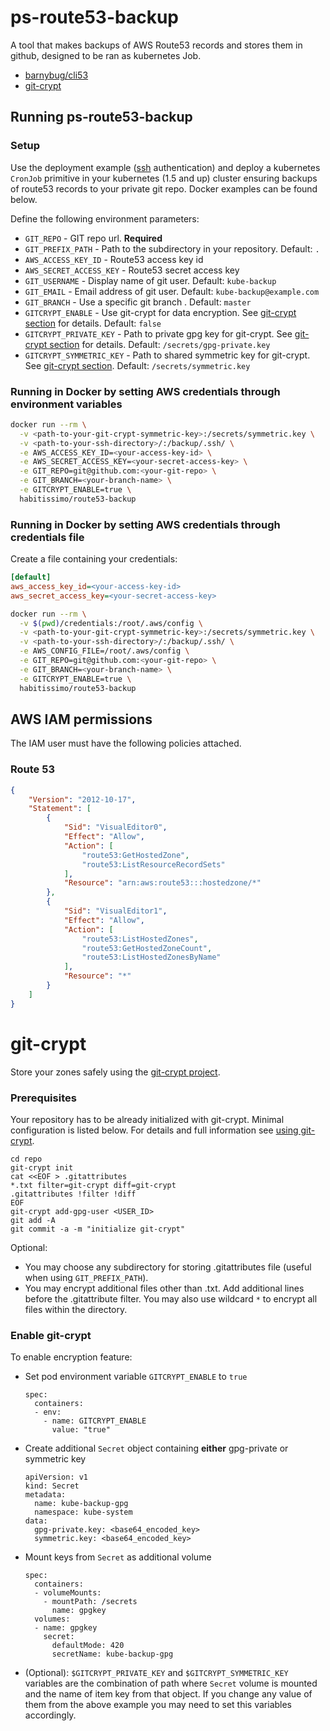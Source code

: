# ps-route53-backup

A tool that makes backups of AWS Route53 records and stores them in github, designed to be ran as kubernetes Job.

* [barnybug/cli53](https://github.com/barnybug/cli53)
* [git-crypt](https://github.com/AGWA/git-crypt)

## Running ps-route53-backup

### Setup 

Use the deployment example ([ssh](cronjob-ssh.yaml) authentication) and deploy a kubernetes `CronJob` primitive in your kubernetes (1.5 and up) cluster ensuring backups of route53 records to your private git repo. Docker examples can be found below.

Define the following environment parameters:
  * `GIT_REPO` - GIT repo url. **Required**
  * `GIT_PREFIX_PATH` - Path to the subdirectory in your repository. Default: `.`
  * `AWS_ACCESS_KEY_ID` - Route53 access key id
  * `AWS_SECRET_ACCESS_KEY` - Route53 secret access key
  * `GIT_USERNAME` - Display name of git user. Default: `kube-backup`
  * `GIT_EMAIL` - Email address of git user. Default: `kube-backup@example.com`
  * `GIT_BRANCH` - Use a specific git branch . Default: `master`
  * `GITCRYPT_ENABLE` - Use git-crypt for data encryption. See [git-crypt section](#git-crypt) for details. Default: `false`
  * `GITCRYPT_PRIVATE_KEY` - Path to private gpg key for git-crypt. See [git-crypt section](#git-crypt) for details. Default: `/secrets/gpg-private.key`
  * `GITCRYPT_SYMMETRIC_KEY` - Path to shared symmetric key for git-crypt. See [git-crypt section](#git-crypt). Default: `/secrets/symmetric.key`

### Running in Docker by setting AWS credentials through environment variables

```bash
docker run --rm \
  -v <path-to-your-git-crypt-symmetric-key>:/secrets/symmetric.key \
  -v <path-to-your-ssh-directory>/:/backup/.ssh/ \
  -e AWS_ACCESS_KEY_ID=<your-access-key-id> \
  -e AWS_SECRET_ACCESS_KEY=<your-secret-access-key> \
  -e GIT_REPO=git@github.com:<your-git-repo> \
  -e GIT_BRANCH=<your-branch-name> \
  -e GITCRYPT_ENABLE=true \
  habitissimo/route53-backup
```

### Running in Docker by setting AWS credentials through credentials file
Create a file containing your credentials:

```ini
[default]
aws_access_key_id=<your-access-key-id>
aws_secret_access_key=<your-secret-access-key>
```

``` bash
docker run --rm \
  -v $(pwd)/credentials:/root/.aws/config \
  -v <path-to-your-git-crypt-symmetric-key>:/secrets/symmetric.key \
  -v <path-to-your-ssh-directory>/:/backup/.ssh/ \
  -e AWS_CONFIG_FILE=/root/.aws/config \
  -e GIT_REPO=git@github.com:<your-git-repo> \
  -e GIT_BRANCH=<your-branch-name> \
  -e GITCRYPT_ENABLE=true \
  habitissimo/route53-backup
```

## AWS IAM permissions
The IAM user must have the following policies attached.

### Route 53
```json
{
    "Version": "2012-10-17",
    "Statement": [
        {
            "Sid": "VisualEditor0",
            "Effect": "Allow",
            "Action": [
                "route53:GetHostedZone",
                "route53:ListResourceRecordSets"
            ],
            "Resource": "arn:aws:route53:::hostedzone/*"
        },
        {
            "Sid": "VisualEditor1",
            "Effect": "Allow",
            "Action": [
                "route53:ListHostedZones",
                "route53:GetHostedZoneCount",
                "route53:ListHostedZonesByName"
            ],
            "Resource": "*"
        }
    ]
}
```

# git-crypt

Store your zones safely using the [git-crypt project](https://github.com/AGWA/git-crypt).

### Prerequisites
Your repository has to be already initialized with git-crypt. Minimal configuration is listed below. For details and full information see [using git-crypt](https://github.com/AGWA/git-crypt#using-git-crypt).

```
cd repo
git-crypt init
cat <<EOF > .gitattributes
*.txt filter=git-crypt diff=git-crypt
.gitattributes !filter !diff
EOF
git-crypt add-gpg-user <USER_ID>
git add -A
git commit -a -m "initialize git-crypt"
```

Optional:
  * You may choose any subdirectory for storing .gitattributes file (useful when using `GIT_PREFIX_PATH`).
  * You may encrypt additional files other than <zone>.txt. Add additional lines before the .gitattribute filter. You may also use wildcard `*` to encrypt all files within the directory.

### Enable git-crypt
To enable encryption feature:
  * Set pod environment variable `GITCRYPT_ENABLE` to `true`
    ```
    spec:
      containers:
      - env:
        - name: GITCRYPT_ENABLE
          value: "true"
    ```
  * Create additional `Secret` object containing **either** gpg-private or symmetric key
    ```
    apiVersion: v1
    kind: Secret
    metadata:
      name: kube-backup-gpg
      namespace: kube-system
    data:
      gpg-private.key: <base64_encoded_key>
      symmetric.key: <base64_encoded_key>
    ```
  * Mount keys from `Secret` as additional volume
    ```
    spec:
      containers:
      - volumeMounts:
        - mountPath: /secrets
          name: gpgkey
      volumes:
      - name: gpgkey
        secret:
          defaultMode: 420
          secretName: kube-backup-gpg
    ```

  * (Optional): `$GITCRYPT_PRIVATE_KEY` and `$GITCRYPT_SYMMETRIC_KEY` variables are the combination of path where `Secret` volume is mounted and the name of item key from that object. If you change any value of them from the above example you may need to set this variables accordingly.